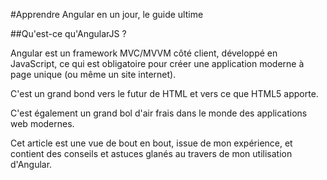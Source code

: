 #Apprendre Angular en un jour, le guide ultime

##Qu'est-ce qu'AngularJS ?

Angular est un framework MVC/MVVM côté client, développé en JavaScript, ce qui est obligatoire pour créer une application moderne à page unique (ou même un site internet). 

C'est un grand bond vers le futur de HTML et vers ce que HTML5 apporte. 

C'est également un grand bol d'air frais dans le monde des applications web modernes. 

Cet article est une vue de bout en bout, issue de mon expérience, et contient des conseils et astuces glanés au travers de mon utilisation d'Angular.

